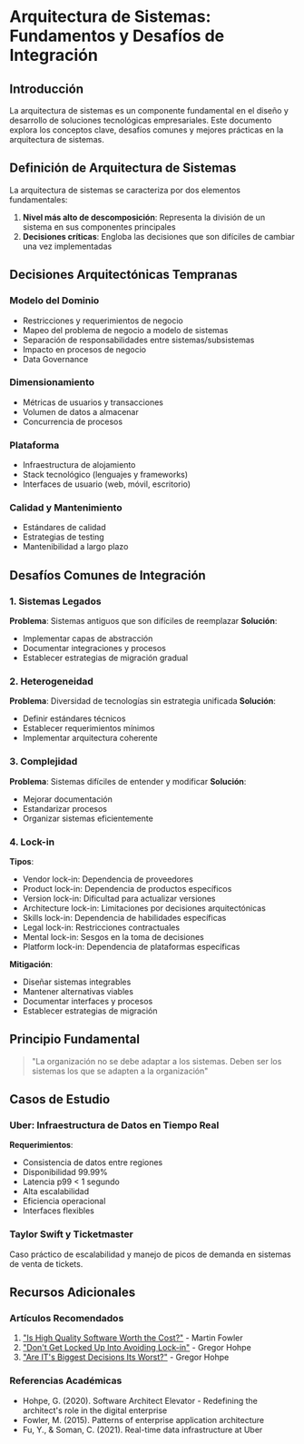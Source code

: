 # Arquitectura de Sistemas: Fundamentos y Desafíos de Integración

## Introducción

La arquitectura de sistemas es un componente fundamental en el diseño y desarrollo de soluciones tecnológicas empresariales. Este documento explora los conceptos clave, desafíos comunes y mejores prácticas en la arquitectura de sistemas.

## Definición de Arquitectura de Sistemas

La arquitectura de sistemas se caracteriza por dos elementos fundamentales:

1. **Nivel más alto de descomposición**: Representa la división de un sistema en sus componentes principales
2. **Decisiones críticas**: Engloba las decisiones que son difíciles de cambiar una vez implementadas

## Decisiones Arquitectónicas Tempranas

### Modelo del Dominio

- Restricciones y requerimientos de negocio
- Mapeo del problema de negocio a modelo de sistemas
- Separación de responsabilidades entre sistemas/subsistemas
- Impacto en procesos de negocio
- Data Governance

### Dimensionamiento

- Métricas de usuarios y transacciones
- Volumen de datos a almacenar
- Concurrencia de procesos

### Plataforma

- Infraestructura de alojamiento
- Stack tecnológico (lenguajes y frameworks)
- Interfaces de usuario (web, móvil, escritorio)

### Calidad y Mantenimiento

- Estándares de calidad
- Estrategias de testing
- Mantenibilidad a largo plazo

## Desafíos Comunes de Integración

### 1. Sistemas Legados

**Problema**: Sistemas antiguos que son difíciles de reemplazar
**Solución**:

- Implementar capas de abstracción
- Documentar integraciones y procesos
- Establecer estrategias de migración gradual

### 2. Heterogeneidad

**Problema**: Diversidad de tecnologías sin estrategia unificada
**Solución**:

- Definir estándares técnicos
- Establecer requerimientos mínimos
- Implementar arquitectura coherente

### 3. Complejidad

**Problema**: Sistemas difíciles de entender y modificar
**Solución**:

- Mejorar documentación
- Estandarizar procesos
- Organizar sistemas eficientemente

### 4. Lock-in

**Tipos**:

- Vendor lock-in: Dependencia de proveedores
- Product lock-in: Dependencia de productos específicos
- Version lock-in: Dificultad para actualizar versiones
- Architecture lock-in: Limitaciones por decisiones arquitectónicas
- Skills lock-in: Dependencia de habilidades específicas
- Legal lock-in: Restricciones contractuales
- Mental lock-in: Sesgos en la toma de decisiones
- Platform lock-in: Dependencia de plataformas específicas

**Mitigación**:

- Diseñar sistemas integrables
- Mantener alternativas viables
- Documentar interfaces y procesos
- Establecer estrategias de migración

## Principio Fundamental

> "La organización no se debe adaptar a los sistemas. Deben ser los sistemas los que se adapten a la organización"

## Casos de Estudio

### Uber: Infraestructura de Datos en Tiempo Real

**Requerimientos**:

- Consistencia de datos entre regiones
- Disponibilidad 99.99%
- Latencia p99 < 1 segundo
- Alta escalabilidad
- Eficiencia operacional
- Interfaces flexibles

### Taylor Swift y Ticketmaster

Caso práctico de escalabilidad y manejo de picos de demanda en sistemas de venta de tickets.

## Recursos Adicionales

### Artículos Recomendados

1. ["Is High Quality Software Worth the Cost?"](https://martinfowler.com/articles/is-quality-worth-cost.html) - Martin Fowler
2. ["Don't Get Locked Up Into Avoiding Lock-in"](https://martinfowler.com/articles/oss-lockin.html) - Gregor Hohpe
3. ["Are IT's Biggest Decisions Its Worst?"](https://architectelevator.com/transformation/it-decisions/) - Gregor Hohpe

### Referencias Académicas

- Hohpe, G. (2020). Software Architect Elevator - Redefining the architect's role in the digital enterprise
- Fowler, M. (2015). Patterns of enterprise application architecture
- Fu, Y., & Soman, C. (2021). Real-time data infrastructure at Uber
